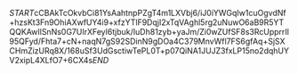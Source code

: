 $START$cCBAkTcOkvbCi81YsAahtnpPZgT4m1LXVbj6/iJ0iYWGqIw1cuOgvdNf+hzsKt3Fn9OhiAXwfUY4i9+xfzYTlF9DqjI2xTqVAghl5rg2uNuwO6aB9R5YTQQKAwIlSnNs0G7UIrXFeyl6tjbuk/IuDh81zyb+yaJm/Zi0wZUfSF8s3RcUpprrIl95QFyd/Fhta7+cN+naqN7gS92SDinN9gDOa4C379MnvWfl7FS6gfAq+SjSXCHmZizURq8X/168uSf3UdGsctiwTePL0T+p07QiNA1JUJZ3fxLP15no2dqhUYV2xipL4XLfO7+6CX4s$END$